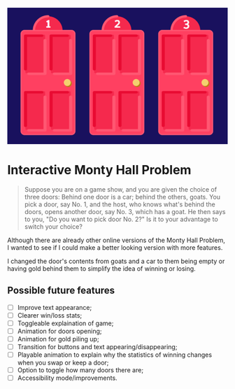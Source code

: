 ![Screenshot](/screenshot.png)
# Interactive Monty Hall Problem

>Suppose you are on a game show, and you are given the choice of three doors: Behind one door is a car; behind the others, goats. You pick a door, say No. 1, and the host, who knows what's behind the doors, opens another door, say No. 3, which has a goat. He then says to you, "Do you want to pick door No. 2?" Is it to your advantage to switch your choice?

Although there are already other online versions of the Monty Hall Problem, I wanted to see if I could make a better looking version with more features.

I changed the door's contents from goats and a car to them being empty or having gold behind them to simplify the idea of winning or losing.

## Possible future features

- [ ] Improve text appearance;
- [ ] Clearer win/loss stats;
- [ ] Toggleable explaination of game;
- [ ] Animation for doors opening;
- [ ] Animation for gold piling up;
- [ ] Transition for buttons and text appearing/disappearing;
- [ ] Playable animation to explain why the statistics of winning changes when you swap or keep a door;
- [ ] Option to toggle how many doors there are;
- [ ] Accessibility mode/improvements.